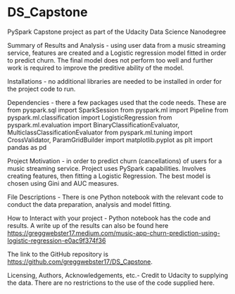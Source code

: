 # DS_Capstone
PySpark Capstone project as part of the Udacity Data Science Nanodegree 

Summary of Results and Analysis - using user data from a music streaming service, features are created and a Logistic regression model fitted in order to predict churn. The final model does not perform too well and further work is required to improve the preditive ability of the model.

Installations - no additional libraries are needed to be installed in order for the project code to run.

Dependencies - there a few packages used that the code needs. These are 
from pyspark.sql import SparkSession
from pyspark.ml import Pipeline
from pyspark.ml.classification import LogisticRegression
from pyspark.ml.evaluation import BinaryClassificationEvaluator, MulticlassClassificationEvaluator
from pyspark.ml.tuning import CrossValidator, ParamGridBuilder
import matplotlib.pyplot as plt
import pandas as pd

Project Motivation - in order to predict churn (cancellations) of users for a music streaming service. Project uses PySpark capabilities. Involves creating features, then fitting a Logistic Regression. The best model is chosen using Gini and AUC measures. 

File Descriptions - There is one Python notebook with the relevant code to conduct the data preparation, analysis and model fitting. 

How to Interact with your project - Python notebook has the code and results. A write up of the results can also be found here https://greggwebster17.medium.com/music-app-churn-prediction-using-logistic-regression-e0ac9f374f36

The link to the GitHub repository is https://github.com/greggwebster17/DS_Capstone.

Licensing, Authors, Acknowledgements, etc.- Credit to Udacity to supplying the data. There are no restrictions to the use of the code supplied here.
